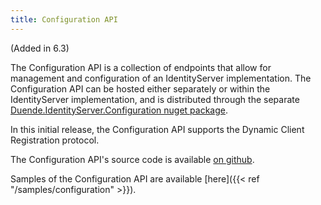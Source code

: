 ```yaml
---
title: Configuration API
---
```


(Added in 6.3)

The Configuration API is a collection of endpoints that allow for management and
configuration of an IdentityServer implementation. The Configuration API can be
hosted either separately or within the IdentityServer implementation, and is
distributed through the separate [Duende.IdentityServer.Configuration nuget
package](https://www.nuget.org/packages/Duende.IdentityServer.Configuration).

In this initial release, the Configuration API supports the Dynamic Client
Registration protocol.

The Configuration API's source code is available [on
github](https://github.com/DuendeSoftware/IdentityServer/tree/main/src/Configuration).

Samples of the Configuration API are available [here]({{< ref "/samples/configuration" >}}).